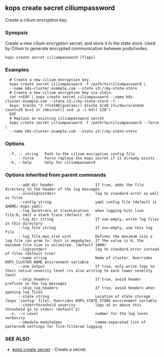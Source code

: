
<!--- This file is automatically generated by make gen-cli-docs; changes should be made in the go CLI command code (under cmd/kops) -->

## kops create secret ciliumpassword

Create a cilium encryption key.

### Synopsis

Create a new cilium encryption secret, and store it in the state store. Used by Cilium to generate encrypted communication between pods/nodes.

```
kops create secret ciliumpassword [flags]
```

### Examples

```
  # Create a new cilium encryption key.
  kops create secret ciliumpassword -f /path/to/ciliumpassword \
  --name k8s-cluster.example.com --state s3://my-state-store
  # Create a new cilium encryption key via stdin.
  cat <<EOF | kops create secret ciliumpassword --name k8s-cluster.example.com --state s3://my-state-store -f -
  keys: $(echo "3 rfc4106(gcm(aes)) $(echo $(dd if=/dev/urandom count=20 bs=1 2> /dev/null| xxd -p -c 64)) 128")
  EOF
  # Replace an existing ciliumpassword secret
  kops create secret ciliumpassword -f /path/to/ciliumpassword --force \
  --name k8s-cluster.example.com --state s3://my-state-store
```

### Options

```
  -f, -- string   Path to the cilium encryption config file
      --force     Force replace the kops secret if it already exists
  -h, --help      help for ciliumpassword
```

### Options inherited from parent commands

```
      --add_dir_header                   If true, adds the file directory to the header of the log messages
      --alsologtostderr                  log to standard error as well as files
      --config string                    yaml config file (default is $HOME/.kops.yaml)
      --log_backtrace_at traceLocation   when logging hits line file:N, emit a stack trace (default :0)
      --log_dir string                   If non-empty, write log files in this directory
      --log_file string                  If non-empty, use this log file
      --log_file_max_size uint           Defines the maximum size a log file can grow to. Unit is megabytes. If the value is 0, the maximum file size is unlimited. (default 1800)
      --logtostderr                      log to standard error instead of files (default true)
      --name string                      Name of cluster. Overrides KOPS_CLUSTER_NAME environment variable
      --one_output                       If true, only write logs to their native severity level (vs also writing to each lower severity level
      --skip_headers                     If true, avoid header prefixes in the log messages
      --skip_log_headers                 If true, avoid headers when opening log files
      --state string                     Location of state storage (kops 'config' file). Overrides KOPS_STATE_STORE environment variable
      --stderrthreshold severity         logs at or above this threshold go to stderr (default 2)
  -v, --v Level                          number for the log level verbosity
      --vmodule moduleSpec               comma-separated list of pattern=N settings for file-filtered logging
```

### SEE ALSO

* [kops create secret](kops_create_secret.md)	 - Create a secret.

